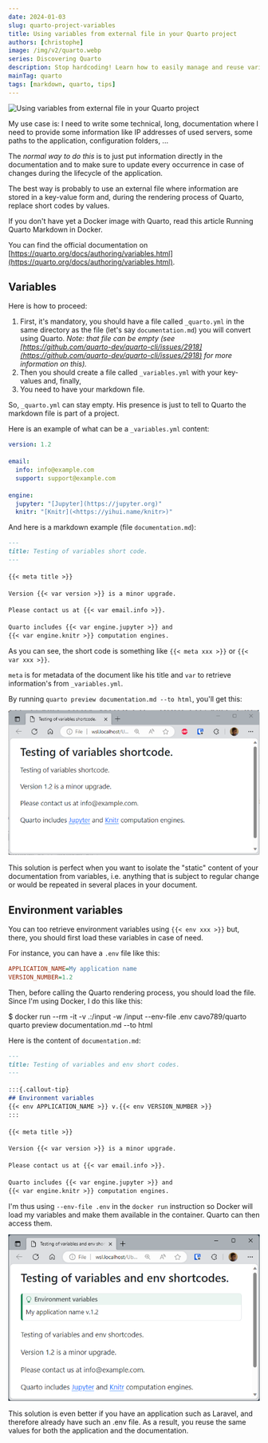 ```yaml
---
date: 2024-01-03
slug: quarto-project-variables
title: Using variables from external file in your Quarto project
authors: [christophe]
image: /img/v2/quarto.webp
series: Discovering Quarto
description: Stop hardcoding! Learn how to easily manage and reuse variables in your Quarto documentation using external YAML files and environment variables.
mainTag: quarto
tags: [markdown, quarto, tips]
---
```

![Using variables from external file in your Quarto project](/img/v2/quarto.webp)

My use case is: I need to write some technical, long, documentation where I need to provide some information like IP addresses of used servers, some paths to the application, configuration folders, ...

The *normal way to do this* is to just put information directly in the documentation and to make sure to update every occurrence in case of changes during the lifecycle of the application.

The best way is probably to use an external file where information are stored in a key-value form and, during the rendering process of Quarto, replace short codes by values.

<!-- truncate -->

<AlertBox variant="info" title="Docker image with Quarto">
If you don't have yet a Docker image with Quarto, read this article <Link to="/blog/docker-quarto">Running Quarto Markdown in Docker</Link>.

</AlertBox>

You can find the official documentation on [https://quarto.org/docs/authoring/variables.html](https://quarto.org/docs/authoring/variables.html).

## Variables

Here is how to proceed:

1. First, it's mandatory, you should have a file called `_quarto.yml` in the same directory as the file (let's say `documentation.md`) you will convert using Quarto. *Note: that file can be empty (see [https://github.com/quarto-dev/quarto-cli/issues/2918](https://github.com/quarto-dev/quarto-cli/issues/2918) for more information on this).*
2. Then you should create a file called `_variables.yml` with your key-values and, finally,
3. You need to have your markdown file.

So, `_quarto.yml` can stay empty. His presence is just to tell to Quarto the markdown file is part of a project.

Here is an example of what can be a `_variables.yml` content:

<Snippet filename="_variables.yml">

```yaml
version: 1.2

email:
  info: info@example.com
  support: support@example.com

engine:
  jupyter: "[Jupyter](https://jupyter.org)"
  knitr: "[Knitr](<https://yihui.name/knitr>)"
```

</Snippet>

And here is a markdown example (file `documentation.md`):

<Snippet filename="documentation.md">

```markdown
---
title: Testing of variables short code.
---

{{< meta title >}}

Version {{< var version >}} is a minor upgrade.

Please contact us at {{< var email.info >}}.

Quarto includes {{< var engine.jupyter >}} and
{{< var engine.knitr >}} computation engines.
```

</Snippet>

As you can see, the short code is something like `{{< meta xxx >}}` or `{{< var xxx >}}`.

`meta` is for metadata of the document like his title and `var` to retrieve information's from `_variables.yml`.

By running `quarto preview documentation.md --to html`, you'll get this:

![Using variables with Quarto](./images/variables.png)

This solution is perfect when you want to isolate the "static" content of your documentation from variables, i.e. anything that is subject to regular change or would be repeated in several places in your document.

## Environment variables

You can too retrieve environment variables using `{{< env xxx >}}` but, there, you should first load these variables in case of need.

For instance, you can have a `.env` file like this:

<Snippet filename=".env">

```ini
APPLICATION_NAME=My application name
VERSION_NUMBER=1.2
```

</Snippet>

Then, before calling the Quarto rendering process, you should load the file. Since I'm using Docker, I do this like this:

<Terminal>
$ docker run --rm -it -v .:/input -w /input --env-file .env cavo789/quarto quarto preview documentation.md --to html
</Terminal>

Here is the content of `documentation.md`:

<Snippet filename="documentation.md">

```markdown
---
title: Testing of variables and env short codes.
---

:::{.callout-tip}
## Environment variables
{{< env APPLICATION_NAME >}} v.{{< env VERSION_NUMBER >}}
:::

{{< meta title >}}

Version {{< var version >}} is a minor upgrade.

Please contact us at {{< var email.info >}}.

Quarto includes {{< var engine.jupyter >}} and
{{< var engine.knitr >}} computation engines.
```

</Snippet>

I'm thus using `--env-file .env` in the `docker run` instruction so Docker will load my variables and make them available in the container. Quarto can then access them.

![Using environment variables](./images/environment.png)

This solution is even better if you have an application such as Laravel, and therefore already have such an .env file. As a result, you reuse the same values for both the application and the documentation.

